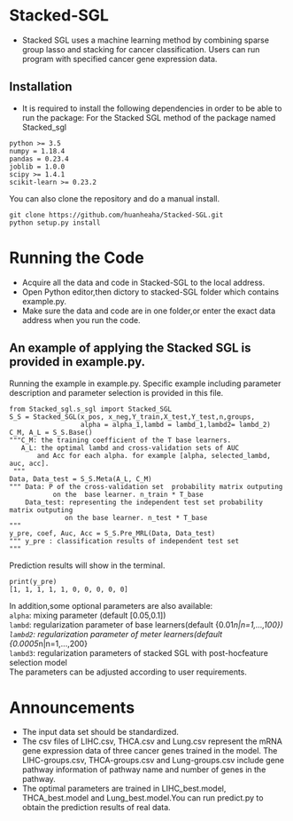 # Stacked-SGL
* Stacked SGL uses a machine learning method by combining sparse group lasso and stacking for cancer classification. Users can run program with specified cancer gene expression data. 
## Installation
* It is required to install the following dependencies in order to be able to run the package: For the Stacked SGL method of the package named Stacked_sgl
```
python >= 3.5
numpy = 1.18.4
pandas = 0.23.4
joblib = 1.0.0
scipy >= 1.4.1
scikit-learn >= 0.23.2
```
You can also clone the repository and do a manual install.
```
git clone https://github.com/huanheaha/Stacked-SGL.git
python setup.py install
```
# Running the Code
* Acquire all the data and code in Stacked-SGL to the local address.
* Open Python editor,then dictory to stacked-SGL folder which contains example.py. 
* Make sure the data and code are in one folder,or enter the exact data address when you run the code.
## **An example of applying the Stacked SGL is provided in example.py.** <br>
Running the example in example.py. Specific example including parameter description and parameter selection is provided in this file.
```
from Stacked_sgl.s_sgl import Stacked_SGL
S_S = Stacked_SGL(x_pos, x_neg,Y_train,X_test,Y_test,n,groups,
                  alpha = alpha_1,lambd = lambd_1,lambd2= lambd_2)
C_M, A_L = S_S.Base() 
"""C_M: the training coefficient of the T base learners. 
   A_L: the optimal lambd and cross-validation sets of AUC
       and Acc for each alpha. for example [alpha, selected_lambd, auc, acc].
 """
Data, Data_test = S_S.Meta(A_L, C_M)
""" Data: P of the cross-validation set  probability matrix outputing 
           on the  base learner. n_train * T_base 
    Data_test: representing the independent test set probability matrix outputing 
              on the base learner. n_test * T_base
"""
y_pre, coef, Auc, Acc = S_S.Pre_MRL(Data, Data_test)  
""" y_pre : classification results of independent test set  
"""      
```
Prediction results will show in the terminal.
```
print(y_pre)
[1, 1, 1, 1, 1, 0, 0, 0, 0, 0]
```
In addition,some optional parameters are also available:  
```alpha```: mixing parameter (default [0.05,0.1])  
```lambd```: regularization parameter of base learners(default {0.01*n|n=1,...,100})  
```lambd2```: regularization parameter of meter learners(default {0.0005*n|n=1,...,200}  
```lambd3```: regularization parameters  of stacked SGL with post-hocfeature selection model  
The parameters can be adjusted according to user requirements.
# Announcements
* The input data set should be standardized.
* The csv files of LIHC.csv, THCA.csv and Lung.csv represent the mRNA gene expression data of three cancer genes trained in the model. The LIHC-groups.csv, THCA-groups.csv and Lung-groups.csv include gene pathway information of pathway name and number of genes in the pathway.
* The optimal parameters are trained in LIHC_best.model, THCA_best.model and Lung_best.model.You can run predict.py to obtain the prediction results of real data.
